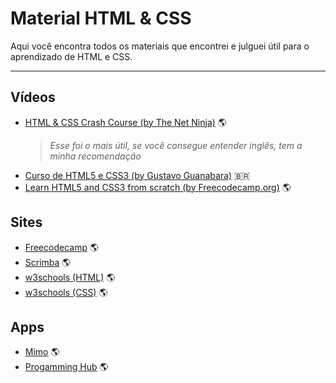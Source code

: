 # Material HTML & CSS

Aqui você encontra todos os materiais que encontrei e julguei útil para o aprendizado de HTML e CSS.

---

## Vídeos
* [HTML & CSS Crash Course (by The Net Ninja)](https://www.youtube.com/watch?v=hu-q2zYwEYs&list=PL4cUxeGkcC9ivBf_eKCPIAYXWzLlPAm6G) :earth_americas:	
  > _Esse foi o mais útil, se você consegue entender inglês, tem a minha recomendação_
* [Curso de HTML5 e CSS3 (by Gustavo Guanabara)](https://www.youtube.com/watch?v=epDCjksKMok&list=PLHz_AreHm4dlAnJ_jJtV29RFxnPHDuk9o) :brazil:
* [Learn HTML5 and CSS3 from scratch (by Freecodecamp.org)](https://youtu.be/mU6anWqZJcc) :earth_americas:

## Sites
* [Freecodecamp](https://www.freecodecamp.org/learn) :earth_americas:
* [Scrimba](https://scrimba.com/) :earth_americas:
* [w3schools (HTML)](https://www.w3schools.com/html/default.asp) :earth_americas:
* [w3schools (CSS)](https://www.w3schools.com/css/default.asp) :earth_americas:

## Apps
* [Mimo](https://getmimo.com/) :earth_americas:
* [Progamming Hub](https://programminghub.io/) :earth_americas:
